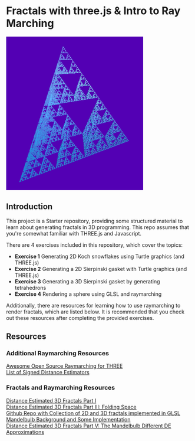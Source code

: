 # Fractals with three.js & Intro to Ray Marching

![3D Sierpinski Gasket](/img/3dsierpinski.png)

## Introduction

This project is a Starter repository, providing some structured material to
learn about generating fractals in 3D programming. This repo assumes that you're
somewhat familiar with THREE.js and Javascript.

There are 4 exercises included in this repository, which cover the topics:

- **Exercise 1** Generating 2D Koch snowflakes using Turtle graphics (and
  THREE.js)
- **Exercise 2** Generating a 2D Sierpinski gasket with Turtle graphics (and
  THREE.js)
- **Exercise 3** Generating a 3D Sierpinski gasket by generating tetrahedrons
- **Exercise 4** Rendering a sphere using GLSL and raymarching

Additionally, there are resources for learning how to use raymarching to render
fractals, which are listed below. It is recommended that you check out these
resources after completing the provided exercises.

## Resources

### Additional Raymarching Resources

[Awesome Open Source Raymarching for THREE](https://awesomeopensource.com/project/nicoptere/raymarching-for-THREE)  
[List of Signed Distance Estimators](https://iquilezles.org/www/articles/distfunctions/distfunctions.htm)

### Fractals and Raymarching Resources

[Distance Estimated 3D Fractals Part I](http://blog.hvidtfeldts.net/index.php/2011/06/distance-estimated-3d-fractals-part-i/)  
[Distance Estimated 3D Fractals Part III: Folding Space](http://blog.hvidtfeldts.net/index.php/2011/08/distance-estimated-3d-fractals-iii-folding-space/)  
[Github Repo with Collection of 2D and 3D fractals implemented in GLSL](https://github.com/pedrotrschneider/shader-fractals)  
[Mandelbulb Background and Some Implementation](https://iquilezles.org/www/articles/mandelbulb/mandelbulb.htm)  
[Distance Estimated 3D Fractals Part V: The Mandelbulb Different DE Approximations](http://blog.hvidtfeldts.net/index.php/2011/09/distance-estimated-3d-fractals-v-the-mandelbulb-different-de-approximations/)
